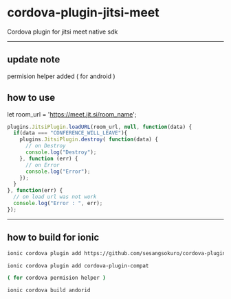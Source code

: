 # cordova-plugin-jitsi-meet
Cordova plugin for jitsi meet native sdk

---

## update note

permision helper added ( for android ) 

## how to use

let room_url = 'https://meet.jit.si/room_name';

```javascript
plugins.JitsiPlugin.loadURL(room_url, null, function(data) {
  if(data === "CONFERENCE_WILL_LEAVE"){
    plugins.JitsiPlugin.destroy( function(data) {
      // on Destroy
      console.log("Destroy");
    }, function (err) {
      // on Error
      console.log("Error");
    });
  }
}, function(err) {
  // on load url was not work
  console.log("Error : ", err);
});
```

---

## how to build for ionic

```bash
ionic cordova plugin add https://github.com/sesangsokuro/cordova-plugin-jitsi-meet

ionic cordova plugin add cordova-plugin-compat

( for cordova permision helper )

ionic cordova build andorid
```
